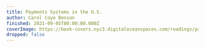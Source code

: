 ```yaml
---
title: Payments Systems in the U.S.
author: Carol Coye Benson
finished: 2021-09-05T00:00:00.000Z
coverImage: https://book-covers.nyc3.digitaloceanspaces.com/readings/payments-systems-in-the-us-01.jpg
dropped: false
---
```


